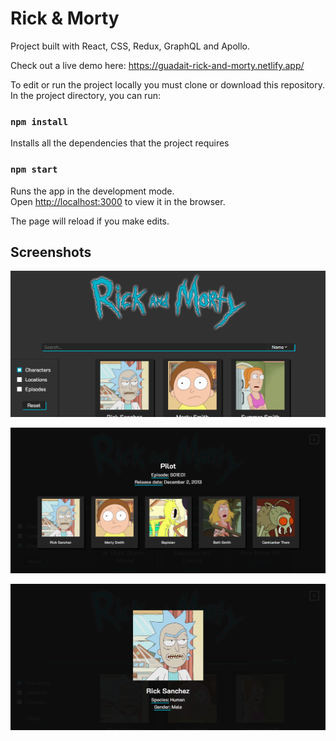 # Rick & Morty 
Project built with React, CSS, Redux, GraphQL and Apollo.

Check out a live demo here: https://guadait-rick-and-morty.netlify.app/


To edit or run the project locally you must clone or download this repository.
In the project directory, you can run:

### `npm install`

Installs all the dependencies that the project requires

### `npm start`

Runs the app in the development mode.<br />
Open [http://localhost:3000](http://localhost:3000) to view it in the browser.

The page will reload if you make edits.<br />

## Screenshots

![Rick & Morty page](/screenshots/rick-and-morty.png)

![Rick & Morty Episode Modal](/screenshots/ep-modal.png)

![Rick & Morty Character Modal](/screenshots/char-modal.png)
